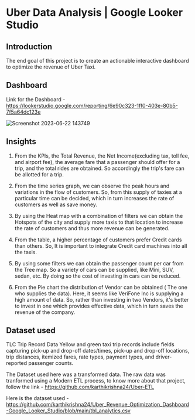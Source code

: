 # Uber Data Analysis | Google Looker Studio

## Introduction
The end goal of this project is to create an actionable interactive dashboard to optimize the revenue of Uber Taxi. 

## Dashboard
Link for the Dashboard - https://lookerstudio.google.com/reporting/6e90c323-1ff0-403e-80b5-7f5a64dc123e

![Screenshot 2023-06-22 143749](https://github.com/karthikrishna24/Uber_Revenue_Optimization_Dashboard-Google_Looker_Studio/assets/111265282/d2709593-4264-4ace-bbaa-ac198f36ea55)

## Insights

1. From the KPIs, the Total Revenue, the Net Income(excluding tax, toll fee, and airport fee), the average fare that a passenger should offer for a trip, and the total rides are obtained. So accordingly the trip's fare can be allotted for a trip.

2. From the time series graph, we can observe the peak hours and variations in the flow of customers. So, from this supply of taxies at a particular time can be decided, which in turn increases the rate of customers as well as save money.

3. By using the Heat map with a combination of filters we can obtain the Hotspots of the city and supply more taxis to that location to increase the rate of customers and thus more revenue can be generated.

4. From the table, a higher percentage of customers prefer Credit cards than others. So, It is important to integrate Credit card machines into all the taxis.

5. By using some filters we can obtain the passenger count per car from the Tree map. So a variety of cars can be supplied, like Mini, SUV, sedan, etc. By doing so the cost of investing in cars can be reduced.

6. From the Pie chart the distribution of Vendor can be obtained ( The one who supplies the data). Here, it seems like VeriFone Inc is supplying a high amount of data. So, rather than investing in two Vendors, it's better to invest in one which provides effective data, which in turn saves the revenue of the company.

## Dataset used
TLC Trip Record Data Yellow and green taxi trip records include fields capturing pick-up and drop-off dates/times, pick-up and drop-off locations, trip distances, itemized fares, rate types, payment types, and driver-reported passenger counts.

The Dataset used here was a transformed data. The raw data was tranformed using a Modern ETL process, to know more about that project, follow the link - https://github.com/karthikrishna24/Uber-ETL

Here is the dataset used - https://github.com/karthikrishna24/Uber_Revenue_Optimization_Dashboard-Google_Looker_Studio/blob/main/tbl_analytics.csv
